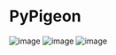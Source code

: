 # PyPigeon
![image](https://github.com/user-attachments/assets/d6fd75d2-bfc9-4ebf-81f8-b09c0b78ca6f)
![image](https://github.com/user-attachments/assets/d9f07db5-cd97-421f-b58c-91f7f601946c)
![image](https://github.com/user-attachments/assets/d30824b7-56a7-456d-9cca-339235e0608f)
